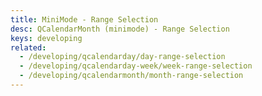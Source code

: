 ```yaml
---
title: MiniMode - Range Selection
desc: QCalendarMonth (minimode) - Range Selection
keys: developing
related:
  - /developing/qcalendarday/day-range-selection
  - /developing/qcalendarday-week/week-range-selection
  - /developing/qcalendarmonth/month-range-selection
---
```


<example-viewer
  title="Range Selection"
  file="MiniModeSelection"
  codepen-title="QCalendarMonth (mini-mode)"
/>
